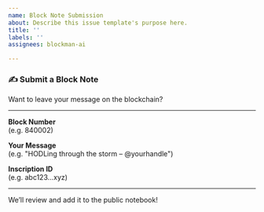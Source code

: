 ```yaml
---
name: Block Note Submission
about: Describe this issue template's purpose here.
title: ''
labels: ''
assignees: blockman-ai

---
```


### ✍️ Submit a Block Note

Want to leave your message on the blockchain?

---

**Block Number**  
(e.g. 840002)

**Your Message**  
(e.g. "HODLing through the storm – @yourhandle")

**Inscription ID**  
(e.g. abc123...xyz)

---

We’ll review and add it to the public notebook!
